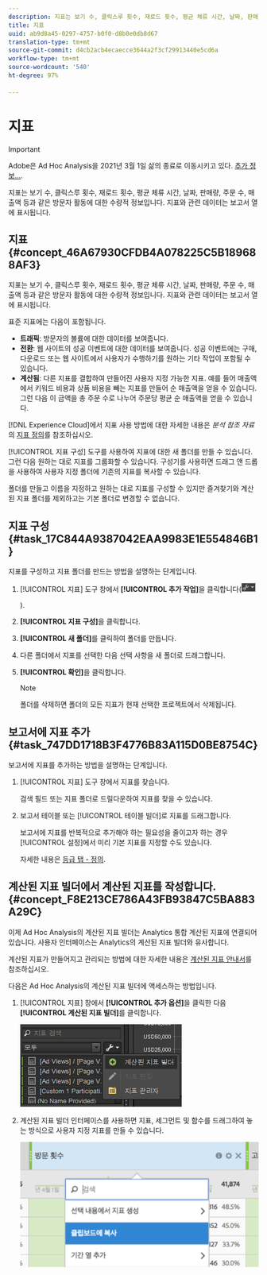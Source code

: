 ```yaml
---
description: 지표는 보기 수, 클릭스루 횟수, 재로드 횟수, 평균 체류 시간, 날짜, 판매량, 주문 수, 매출액 등과 같은 방문자 활동에 대한 수량적 정보입니다. 지표와 관련 데이터는 보고서 열에 표시됩니다.
title: 지표
uuid: ab9d8a45-0297-4757-b0f0-d8b0e0db8d67
translation-type: tm+mt
source-git-commit: d4cb2acb4ecaecce3644a2f3cf29913440e5cd6a
workflow-type: tm+mt
source-wordcount: '540'
ht-degree: 97%

---
```



# 지표

>[!IMPORTANT]
>
>Adobe은 Ad Hoc Analysis을 2021년 3월 1일 삶의 종료로 이동시키고 있다. [추가 정보...](https://adobe.ly/discoverworkspace).

지표는 보기 수, 클릭스루 횟수, 재로드 횟수, 평균 체류 시간, 날짜, 판매량, 주문 수, 매출액 등과 같은 방문자 활동에 대한 수량적 정보입니다. 지표와 관련 데이터는 보고서 열에 표시됩니다.

## 지표 {#concept_46A67930CFDB4A078225C5B189688AF3}

지표는 보기 수, 클릭스루 횟수, 재로드 횟수, 평균 체류 시간, 날짜, 판매량, 주문 수, 매출액 등과 같은 방문자 활동에 대한 수량적 정보입니다. 지표와 관련 데이터는 보고서 열에 표시됩니다.

표준 지표에는 다음이 포함됩니다.

* **트래픽**: 방문자의 볼륨에 대한 데이터를 보여줍니다.
* **전환**: 웹 사이트의 성공 이벤트에 대한 데이터를 보여줍니다. 성공 이벤트에는 구매, 다운로드 또는 웹 사이트에서 사용자가 수행하기를 원하는 기타 작업이 포함될 수 있습니다.
* **계산됨**: 다른 지표를 결합하여 만들어진 사용자 지정 가능한 지표. 예를 들어 매출액에서 키워드 비용과 상품 비용을 빼는 지표를 만들어 순 매출액을 얻을 수 있습니다. 그런 다음 이 금액을 총 주문 수로 나누어 주문당 평균 순 매출액을 얻을 수 있습니다.

[!DNL Experience Cloud]에서 지표 사용 방법에 대한 자세한 내용은 *분석 참조 자료*&#x200B;의 [지표 정의](https://docs.adobe.com/content/help/ko-KR/analytics/components/variables/metrics/metricslist.html)를 참조하십시오.

[!UICONTROL 지표 구성] 도구를 사용하여 지표에 대한 새 폴더를 만들 수 있습니다. 그런 다음 원하는 대로 지표를 그룹화할 수 있습니다. 구성기를 사용하면 드래그 앤 드롭을 사용하여 사용자 지정 폴더에 기존의 지표를 복사할 수 있습니다.

폴더를 만들고 이름을 지정하고 원하는 대로 지표를 구성할 수 있지만 즐겨찾기와 계산된 지표 폴더를 제외하고는 기본 폴더로 변경할 수 없습니다.

## 지표 구성 {#task_17C844A9387042EAA9983E1E554846B1}

지표를 구성하고 지표 폴더를 만드는 방법을 설명하는 단계입니다.

<!-- 

t_organize_metrics.xml

 -->

1. [!UICONTROL 지표] 도구 창에서 **[!UICONTROL 추가 작업]**&#x200B;을 클릭합니다(![](assets/tools_icon.png)

   ).
1. **[!UICONTROL 지표 구성]**&#x200B;을 클릭합니다.
1. **[!UICONTROL 새 폴더]**&#x200B;를 클릭하여 폴더를 만듭니다.
1. 다른 폴더에서 지표를 선택한 다음 선택 사항을 새 폴더로 드래그합니다.
1. **[!UICONTROL 확인]**&#x200B;을 클릭합니다.

   >[!NOTE]
   >
   >폴더를 삭제하면 폴더의 모든 지표가 현재 선택한 프로젝트에서 삭제됩니다.

## 보고서에 지표 추가 {#task_747DD1718B3F4776B83A115D0BE8754C}

보고서에 지표를 추가하는 방법을 설명하는 단계입니다.

<!-- 

t_add_metrics_dsc.xml

 -->

1. [!UICONTROL 지표] 도구 창에서 지표를 찾습니다.

   검색 필드 또는 지표 폴더로 드릴다운하여 지표를 찾을 수 있습니다.

1. 보고서 테이블 또는 [!UICONTROL 테이블 빌더]로 지표를 드래그합니다.

   보고서에 지표를 반복적으로 추가해야 하는 필요성을 줄이고자 하는 경우 [!UICONTROL 설정]에서 미리 기본 지표를 지정할 수도 있습니다.

   자세한 내용은 [등급 탭 - 정의](/help/analyze/ad-hoc-analysis/c-global-settings.md#reference_FB9BADD7E3DA42C1BB2A02A6E9D5C1CF).

## 계산된 지표 빌더에서 계산된 지표를 작성합니다.{#concept_F8E213CE786A43FB93847C5BA883A29C}

이제 Ad Hoc Analysis의 계산된 지표 빌더는 Analytics 통합 계산된 지표에 연결되어 있습니다. 사용자 인터페이스는 Analytics의 계산된 지표 빌더와 유사합니다.

<!-- 

c_calc_metric_builder.xml

 -->

계산된 지표가 만들어지고 관리되는 방법에 대한 자세한 내용은 [계산된 지표 안내서](https://docs.adobe.com/content/help/ko-KR/analytics/components/calculated-metrics/cm-overview.html)를 참조하십시오.

다음은 Ad Hoc Analysis의 계산된 지표 빌더에 액세스하는 방법입니다.

1. [!UICONTROL 지표] 창에서 **[!UICONTROL 추가 옵션]**&#x200B;을 클릭한 다음 **[!UICONTROL 계산된 지표 빌더]**&#x200B;를 클릭합니다.

   ![](assets/more_options_calc.png)

1. 계산된 지표 빌더 인터페이스를 사용하면 지표, 세그먼트 및 함수를 드래그하여 놓는 방식으로 사용자 지정 지표를 만들 수 있습니다.

   ![](assets/calc_metrics.png)

